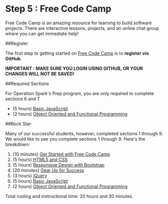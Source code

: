# Step 5 : Free Code Camp

Free Code Camp is an amazing resource for learning to build software projects. There are interactive lessons, projects, and an online chat group where you can get immediate help!

##Register

The first step to getting started
on [Free Code Camp](http://freecodecamp.com) is to **register via GitHub**.

**IMPORTANT : MAKE SURE YOU LOGIN USING GITHUB, OR YOUR CHANGES WILL NOT BE SAVED!**

##Required Sections

For Operation Spark's Prep program, you are only required to complete sections 6 and 7

* (5 hours) [Basic JavaScript](http://www.freecodecamp.com/map#basic-javascript)
* (2 hours) [Object Oriented and Functional Programming](http://www.freecodecamp.com/map#object-oriented-and-functional-programming)

##Rock Star

Many of our successful students, however, completed sections 1 through 9. We would like to see you complete sections 1 through 9. Here's the breakdown: 

1. (10 minutes) [Get Started with Free Code Camp](http://www.freecodecamp.com/map#get-started-with-free-code-camp)
2. (5 hours) [HTML5 and CSS](http://www.freecodecamp.com/map#html5-and-css)
3. (5 hours) [Responsive Design with Bootstrap](http://www.freecodecamp.com/map#responsive-design-with-bootstrap)
4. (20 minutes) [Gear Up for Success](http://www.freecodecamp.com/map#gear-up-for-success)
5. (3 hours) [jQuery](http://www.freecodecamp.com/map#jquery)
6. (5 hours) [Basic JavaScript](http://www.freecodecamp.com/map#basic-javascript)
7. (2 hours) [Object Oriented and Functional Programming](http://www.freecodecamp.com/map#object-oriented-and-functional-programming)

Total coding and instructional time: 20 hours and 30 minutes.

